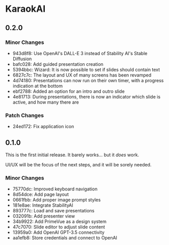 # KaraokAI

## 0.2.0

### Minor Changes

- 943d8f8: Use OpenAI's DALL-E 3 instead of Stability AI's Stable Diffusion
- bafc028: Add guided presentation creation
- 5394bbc: Wizard: It is now possible to set if slides should contain text
- 6827c7c: The layout and UX of many screens has been revamped
- 4d74180: Presentations can now run on their own timer, with a progress indication at the bottom
- ebf2788: Added an option for an intro and outro slide
- 4e81713: During presentations, there is now an indicator which slide is active, and how many there are

### Patch Changes

- 24ed172: Fix application icon

## 0.1.0

This is the first initial release.
It barely works… but it _does_ work.

UI/UX will be the focus of the next steps, and it will be sorely needed.

### Minor Changes

- 75770dc: Improved keyboard navigation
- 8d54dce: Add page layout
- 0661fbb: Add proper image prompt styles
- 181e8ae: Integrate StabilityAI
- 893777c: Load and save presentations
- 032091b: Add presenter view
- 34b9922: Add PrimeVue as a design system
- 47c7070: Slide editor to adjust slide content
- 13959a0: Add OpenAI GPT-3.5 connectivity
- aa1efb8: Store credentials and connect to OpenAI
